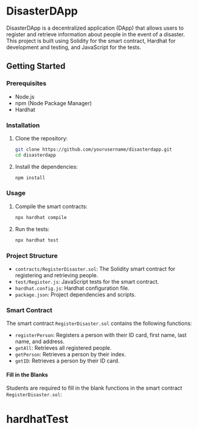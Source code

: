 # DisasterDApp

DisasterDApp is a decentralized application (DApp) that allows users to register and retrieve information about people in the event of a disaster. This project is built using Solidity for the smart contract, Hardhat for development and testing, and JavaScript for the tests.

## Getting Started

### Prerequisites

- Node.js
- npm (Node Package Manager)
- Hardhat

### Installation

1. Clone the repository:
    ```sh
    git clone https://github.com/yourusername/disasterdapp.git
    cd disasterdapp
    ```

2. Install the dependencies:
    ```sh
    npm install
    ```

### Usage

1. Compile the smart contracts:
    ```sh
    npx hardhat compile
    ```

2. Run the tests:
    ```sh
    npx hardhat test
    ```

### Project Structure

- `contracts/RegisterDisaster.sol`: The Solidity smart contract for registering and retrieving people.
- `test/Register.js`: JavaScript tests for the smart contract.
- `hardhat.config.js`: Hardhat configuration file.
- `package.json`: Project dependencies and scripts.

### Smart Contract

The smart contract `RegisterDisaster.sol` contains the following functions:

- `registerPerson`: Registers a person with their ID card, first name, last name, and address.
- `getAll`: Retrieves all registered people.
- `getPerson`: Retrieves a person by their index.
- `getID`: Retrieves a person by their ID card.

#### Fill in the Blanks

Students are required to fill in the blank functions in the smart contract `RegisterDisaster.sol`:
# hardhatTest
